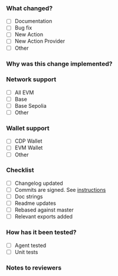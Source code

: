 ### What changed?
- [ ] Documentation
- [ ] Bug fix
- [ ] New Action
- [ ] New Action Provider
- [ ] Other
<!-- please specify -->

### Why was this change implemented?
<!-- please provide a summary of the changes -->

### Network support
- [ ] All EVM
- [ ] Base
- [ ] Base Sepolia
- [ ] Other
<!-- please specify -->

### Wallet support
- [ ] CDP Wallet
- [ ] EVM Wallet
- [ ] Other
<!-- please specify -->

### Checklist
- [ ] Changelog updated
- [ ] Commits are signed. See [instructions](https://docs.github.com/en/authentication/managing-commit-signature-verification/about-commit-signature-verification)
- [ ] Doc strings
- [ ] Readme updates
- [ ] Rebased against master
- [ ] Relevant exports added

### How has it been tested?
- [ ] Agent tested
- [ ] Unit tests
<!-- please include the agent LLM -->
<!-- please include the agent prompt -->
<!-- please include the agent output -->

### Notes to reviewers
